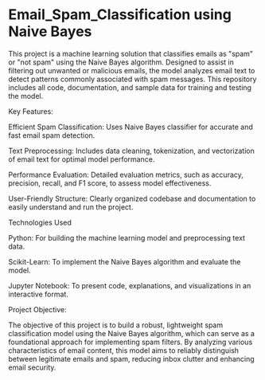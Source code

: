 # Email_Spam_Classification using Naive Bayes

This project is a machine learning solution that classifies emails as "spam" or "not spam" using the Naive Bayes algorithm. Designed to assist in filtering out unwanted or malicious emails, the model analyzes email text to detect patterns commonly associated with spam messages. This repository includes all code, documentation, and sample data for training and testing the model.


Key Features:


Efficient Spam Classification: Uses Naive Bayes classifier for accurate and fast email spam detection.

Text Preprocessing: Includes data cleaning, tokenization, and vectorization of email text for optimal model performance.

Performance Evaluation: Detailed evaluation metrics, such as accuracy, precision, recall, and F1 score, to assess model effectiveness.

User-Friendly Structure: Clearly organized codebase and documentation to easily understand and run the project.

Technologies Used

Python: For building the machine learning model and preprocessing text data.

Scikit-Learn: To implement the Naive Bayes algorithm and evaluate the model.

Jupyter Notebook: To present code, explanations, and visualizations in an interactive format.

Project Objective:


The objective of this project is to build a robust, lightweight spam classification model using the Naive Bayes algorithm, which can serve as a foundational approach for implementing spam filters. By analyzing various characteristics of email content, this model aims to reliably distinguish between legitimate emails and spam, reducing inbox clutter and enhancing email security.
